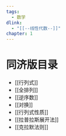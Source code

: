 ```yaml
---
tags:
  - 数学
dlink:
  - "[[--线性代数--]]"
chapter: 1
---
```

# 同济版目录
- [[行列式]]
- [[全排列]]
- [[逆序数]]
- [[对换]]
- [[行列式性质]]
- [[拉普拉斯展开法]]
- [[克拉默法则]]
